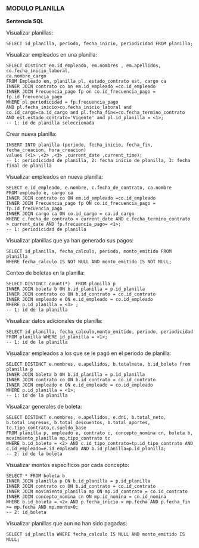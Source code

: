 ### MODULO PLANILLA
**Sentencia SQL**

Visualizar planillas:
```
SELECT id_planilla, periodo, fecha_inicio, periodicidad FROM planilla;
```


Visualizar empleados en una planilla:
```
SELECT distinct em.id_empleado, em.nombres , em.apellidos, co.fecha_inicio_laboral,
ca.nombre_cargo
FROM Empleado em, planilla pl, estado_contrato est, cargo ca
INNER JOIN contrato co on em.id_empleado =co.id_empleado
INNER JOIN Frecuencia_pago fp on co.id_frecuencia_pago = fp.id_frecuencia_pago 
WHERE pl.periodicidad = fp.frecuencia_pago
AND pl.fecha_inicio>co.fecha_inicio_laboral and co.id_cargo=ca.id_cargo and pl.fecha_fin<=co.fecha_termino_contrato
AND est.estado_contrato='Vigente' and pl.id_planilla = <1>;
-- 1: id de planilla seleccionada
```

Crear nueva planilla:
```
INSERT INTO planilla (periodo, fecha_inicio, fecha_fin, fecha_creacion, hora_creacion)
values (<1> ,<2> ,<3> ,current_date ,current_time);
-- 1: periodicidad de planilla, 2: fecha inicio de planilla, 3: fecha final de planilla
```
Visualizar empleados en nueva planilla:
```
SELECT e.id_empleado, e.nombre, c.fecha_de_contrato, ca.nombre  
FROM empleado e, cargo ca
INNER JOIN contrato co ON em.id_empleado =co.id_empleado
INNER JOIN Frecuencia_pago fp ON co.id_frecuencia_pago = fp.id_frecuencia_pago
INNER JOIN cargo ca ON co.id_cargo = ca.id_cargo
WHERE c.fecha_de_contrato < current_date AND c.fecha_termino_contrato > current_date AND fp.frecuencia_pago= <1>;
-- 1: periodicidad de planilla
```
Visualizar planillas que ya han generado sus pagos:
```
SELECT id_planilla, fecha_calculo, periodo, monto_emitido FROM planilla
WHERE fecha_calculo IS NOT NULL AND monto_emitido IS NOT NULL;
```

Conteo de boletas en la planilla:
```
SELECT DISTINCT count(*)  FROM planilla p
INNER JOIN boleta b ON b.id_planilla = p.id_planilla
INNER JOIN contrato co ON b.id_contrato = co.id_contrato
INNER JOIN empleado e ON e.id_empleado = co.id_empleado
WHERE p.id_planilla = <1> ;
-- 1: id de la planilla
```
Visualizar datos adicionales de planilla:
```
SELECT id_planilla, fecha_calculo,monto_emitido, periodo, periodicidad  FROM planilla WHERE id_planilla = <1>;
-- 1: id de la planilla
```
Visualizar empleados a los que se le pagó en el periodo de planilla:
```
SELECT DISTINCT e.nombres, e.apellidos, b.totalneto, b.id_boleta from planilla p
INNER JOIN boleta b ON b.id_planilla = p.id_planilla
INNER JOIN contrato co ON b.id_contrato = co.id_contrato
INNER JOIN empleado e ON e.id_empleado = co.id_empleado
WHERE p.id_planilla = <1>;
-- 1: id de la planilla
```
Visualizar generales de boleta:
```
SELECT DISTINCT e.nombres, e.apellidos, e.dni, b.total_neto, b.total_ingresos, b.total_descuentos, b.total_aportes, tc.tipo_contrato,c.sueldo_base 
FROM planilla p, empleado e, contrato c, concepto_nomina cn, boleta b, movimiento_planilla mp,tipo_contrato tc
WHERE b.id_boleta = <2> AND c.id_tipo_contrato=tp.id_tipo_contrato AND c.id_empleado=e.id_empleado AND b.id_planilla=p.id_planilla;
-- 2: id de la boleta
```
Visualizar montos específicos por cada concepto:
```
SELECT * FROM boleta b
INNER JOIN planilla p ON b.id_planilla = p.id_planilla
INNER JOIN contrato co ON b.id_contrato = co.id_contrato
INNER JOIN movimiento_planilla mp ON mp.id_contrato = co.id_contrato
INNER JOIN concepto_nomina cn ON mp.id_nomina = cn.id_nomina
WHERE b.id_boleta = <2> AND p.fecha_inicio < mp.fecha AND p.fecha_fin >= mp.fecha AND mp.monto>0;
-- 2: id_boleta
```

Visualizar planillas que aun no han sido pagadas:
```
SELECT id_planilla WHERE fecha_calculo IS NULL AND monto_emitido IS NULL;
